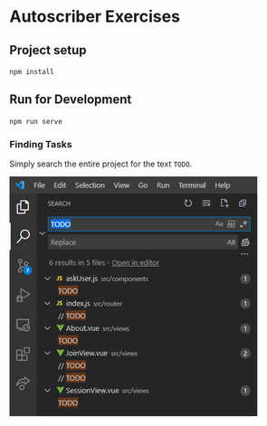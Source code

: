 # Autoscriber Exercises

## Project setup
```
npm install
```

## Run for Development
```
npm run serve
```

### Finding Tasks

Simply search the entire project for the text `TODO`.

![Todo](./todo.png)
